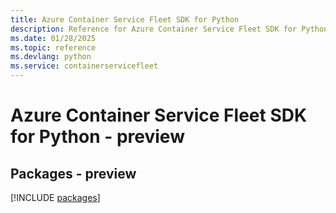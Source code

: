 ```yaml
---
title: Azure Container Service Fleet SDK for Python
description: Reference for Azure Container Service Fleet SDK for Python
ms.date: 01/28/2025
ms.topic: reference
ms.devlang: python
ms.service: containerservicefleet
---
```

# Azure Container Service Fleet SDK for Python - preview
## Packages - preview
[!INCLUDE [packages](container-service-fleet-index.md)]